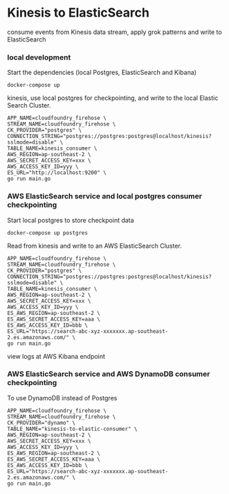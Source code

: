# Kinesis to ElasticSearch
consume events from Kinesis data stream, apply grok patterns and write to ElasticSearch


### local development
Start the dependencies (local Postgres, ElasticSearch and Kibana)
```
docker-compose up
```

kinesis, use local postgres for checkpointing, and write to the local Elastic Search Cluster.
```
APP_NAME=cloudfoundry_firehose \
STREAM_NAME=cloudfoundry_firehose \
CK_PROVIDER="postgres" \
CONNECTION_STRING="postgres://postgres:postgres@localhost/kinesis?sslmode=disable" \
TABLE_NAME=kinesis_consumer \
AWS_REGION=ap-southeast-2 \
AWS_SECRET_ACCESS_KEY=xxx \
AWS_ACCESS_KEY_ID=yyy \
ES_URL="http://localhost:9200" \
go run main.go
```

### AWS ElasticSearch service and local postgres consumer checkpointing
Start local postgres to store checkpoint data
```
docker-compose up postgres
```
Read from kinesis and write to an AWS ElasticSearch Cluster.
```
APP_NAME=cloudfoundry_firehose \
STREAM_NAME=cloudfoundry_firehose \
CK_PROVIDER="postgres" \
CONNECTION_STRING="postgres://postgres:postgres@localhost/kinesis?sslmode=disable" \
TABLE_NAME=kinesis_consumer \
AWS_REGION=ap-southeast-2 \
AWS_SECRET_ACCESS_KEY=xxx \
AWS_ACCESS_KEY_ID=yyy \
ES_AWS_REGION=ap-southeast-2 \
ES_AWS_SECRET_ACCESS_KEY=aaa \
ES_AWS_ACCESS_KEY_ID=bbb \
ES_URL="https://search-abc-xyz-xxxxxxx.ap-southeast-2.es.amazonaws.com/" \
go run main.go
```
view logs at AWS Kibana endpoint


### AWS ElasticSearch service and AWS DynamoDB consumer checkpointing
To use DynamoDB instead of Postgres

```
APP_NAME=cloudfoundry_firehose \
STREAM_NAME=cloudfoundry_firehose \
CK_PROVIDER="dynamo" \
TABLE_NAME="kinesis-to-elastic-consumer" \
AWS_REGION=ap-southeast-2 \
AWS_SECRET_ACCESS_KEY=xxx \
AWS_ACCESS_KEY_ID=yyy \
ES_AWS_REGION=ap-southeast-2 \
ES_AWS_SECRET_ACCESS_KEY=aaa \
ES_AWS_ACCESS_KEY_ID=bbb \
ES_URL="https://search-abc-xyz-xxxxxxx.ap-southeast-2.es.amazonaws.com/" \
go run main.go
```
